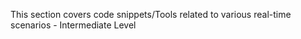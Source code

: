 This section covers code snippets/Tools related to various real-time scenarios - Intermediate Level
